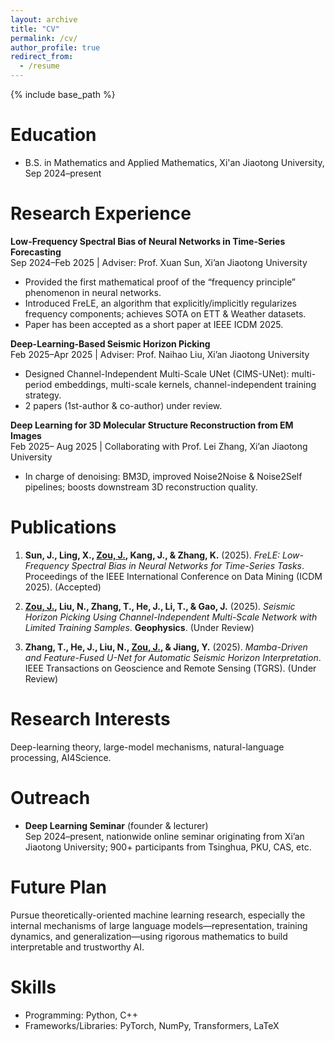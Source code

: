 ```yaml
---
layout: archive
title: "CV"
permalink: /cv/
author_profile: true
redirect_from:
  - /resume
---
```


{% include base_path %}

Education
======
* B.S. in Mathematics and Applied Mathematics, Xi'an Jiaotong University, Sep 2024–present  

Research Experience
======
**Low-Frequency Spectral Bias of Neural Networks in Time-Series Forecasting**  
  Sep 2024–Feb 2025 | Adviser: Prof. Xuan Sun, Xi’an Jiaotong University  
- Provided the first mathematical proof of the “frequency principle” phenomenon in neural networks.  
- Introduced FreLE, an algorithm that explicitly/implicitly regularizes frequency components; achieves SOTA on ETT & Weather datasets.  
- Paper has been accepted as a short paper at IEEE ICDM 2025.

**Deep-Learning-Based Seismic Horizon Picking**  
  Feb 2025–Apr 2025 | Adviser: Prof. Naihao Liu, Xi’an Jiaotong University  
- Designed Channel-Independent Multi-Scale UNet (CIMS-UNet): multi-period embeddings, multi-scale kernels, channel-independent training strategy.  
- 2 papers (1st-author & co-author) under review.

**Deep Learning for 3D Molecular Structure Reconstruction from EM Images**  
  Feb 2025– Aug 2025 | Collaborating with Prof. Lei Zhang, Xi’an Jiaotong University  
- In charge of denoising: BM3D, improved Noise2Noise & Noise2Self pipelines; boosts downstream 3D reconstruction quality.  

Publications
======
1. **Sun, J., Ling, X., <u>Zou, J.</u>, Kang, J., & Zhang, K.** (2025). *FreLE: Low-Frequency Spectral Bias in Neural Networks for Time-Series Tasks*. Proceedings of the IEEE International Conference on Data Mining (ICDM 2025). (Accepted)

2. **<u>Zou, J.</u>, Liu, N., Zhang, T., He, J., Li, T., & Gao, J.** (2025). *Seismic Horizon Picking Using Channel-Independent Multi-Scale Network with Limited Training Samples*. **Geophysics**. (Under Review)

3. **Zhang, T., He, J., Liu, N., <u>Zou, J.</u>, & Jiang, Y.** (2025). *Mamba-Driven and Feature-Fused U-Net for Automatic Seismic Horizon Interpretation*. IEEE Transactions on Geoscience and Remote Sensing (TGRS). (Under Review)


Research Interests
======
Deep-learning theory, large-model mechanisms, natural-language processing, AI4Science.

Outreach
======
* **Deep Learning Seminar** (founder & lecturer)  
  Sep 2024–present, nationwide online seminar originating from Xi’an Jiaotong University; 900+ participants from Tsinghua, PKU, CAS, etc.  

Future Plan
======
Pursue theoretically-oriented machine learning research, especially the internal mechanisms of large language models—representation, training dynamics, and generalization—using rigorous mathematics to build interpretable and trustworthy AI.

Skills
======
* Programming: Python, C++  
* Frameworks/Libraries: PyTorch, NumPy, Transformers, LaTeX
